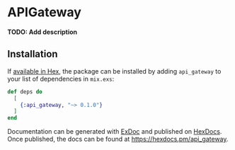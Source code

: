 # APIGateway

**TODO: Add description**

## Installation

If [available in Hex](https://hex.pm/docs/publish), the package can be installed
by adding `api_gateway` to your list of dependencies in `mix.exs`:

```elixir
def deps do
  [
    {:api_gateway, "~> 0.1.0"}
  ]
end
```

Documentation can be generated with [ExDoc](https://github.com/elixir-lang/ex_doc)
and published on [HexDocs](https://hexdocs.pm). Once published, the docs can
be found at <https://hexdocs.pm/api_gateway>.


